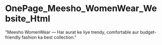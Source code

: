 # OnePage_Meesho_WomenWear_Website_Html
"Meesho WomenWear — Har aurat ke liye trendy, comfortable aur budget-friendly fashion ka best collection."
